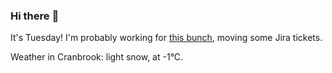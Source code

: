 ### Hi there :wave:

It's Tuesday! I'm probably working for [this bunch](https://github.com/kohofinancial), moving some Jira tickets.

Weather in Cranbrook: light snow, at -1°C.
